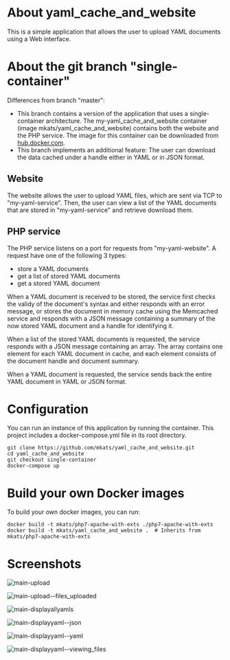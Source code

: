 # About yaml_cache_and_website
This is a simple application that allows the user to upload YAML documents using a Web interface.

# About the git branch "single-container"
Differences from branch "master":
 - This branch contains a version of the application that uses a single-container architecture.
   The my-yaml_cache_and_website container (image mkats/yaml_cache_and_website) contains both the
   website and the PHP service. The image for this container can be downloaded from
   [hub.docker.com](hub.docker.com).
 - This branch implements an additional feature: The user can download the data cached under a
   handle either in YAML or in JSON format.

## Website
The website allows the user to upload YAML
files, which are sent via TCP to "my-yaml-service". Then, the user can view a list of the YAML
documents that are stored in "my-yaml-service" and retrieve download them.

## PHP service
The PHP service listens on a port for requests from "my-yaml-website". A request have one of the
following 3 types:
 - store a YAML documents
 - get a list of stored YAML documents
 - get a stored YAML document

When a YAML document is received to be stored, the service first checks the validy of the
document's syntax and either responds with an error message, or stores the document in memory cache
using the Memcached service and responds with a JSON message containing a summary of the now stored
YAML document and a handle for identifying it.

When a list of the stored YAML documents is requested, the service responds with a JSON message
containing an array. The array contains one element for each YAML document in cache, and each
element consists of the document handle and document summary.

When a YAML document is requested, the service sends back the entire YAML document in YAML or JSON
format.


# Configuration
You can run an instance of this application by running the container. This project includes
a docker-compose.yml file in its root directory.
```
git clone https://github.com/mkats/yaml_cache_and_website.git
cd yaml_cache_and_website
git checkout single-container
docker-compose up
```

# Build your own Docker images
To build your own docker images, you can run:
```
docker build -t mkats/php7-apache-with-exts ./php7-apache-with-exts
docker build -t mkats/yaml_cache_and_website .  # Inherits from mkats/php7-apache-with-exts
```

# Screenshots
![main-upload](https://cloud.githubusercontent.com/assets/6370036/25334536/9e85d2f0-28f7-11e7-9bae-c7280c054802.PNG)

![main-upload--files_uploaded](https://cloud.githubusercontent.com/assets/6370036/25334545/a3bf710e-28f7-11e7-8213-bdd12eb7a605.PNG)

![main-displayallyamls](https://cloud.githubusercontent.com/assets/6370036/25334552/a97c3942-28f7-11e7-8742-31241ec1bace.PNG)

![main-displayyaml--json](https://cloud.githubusercontent.com/assets/6370036/25334557/ae3a70c0-28f7-11e7-8897-737dadf4f74d.PNG)

![main-displayyaml--yaml](https://cloud.githubusercontent.com/assets/6370036/25334561/b1cdf40a-28f7-11e7-887e-027785bdeadd.PNG)

![main-displayyaml--viewing_files](https://cloud.githubusercontent.com/assets/6370036/25334988/a75c792c-28f9-11e7-976a-dd888196e8fd.PNG)